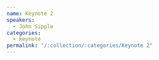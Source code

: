 ```yaml
---
name: Keynote 2
speakers:
  - John Sipple
categories:
  - keynote
permalink: "/:collection/:categories/Keynote 2"
---
```


<!-- ##### :tv: [Watch Live Recording!]() -->


